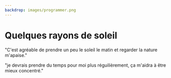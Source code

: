 ```yaml
---
backdrop: images/programmer.png
---
```


# Quelques rayons de soleil

"C'est agréable de prendre un peu le soleil le matin et regarder la nature m'apaise."

"je devrais prendre du temps pour moi plus réguilièrement, ça m'aidra à être mieux concentré."

<Page url="4" instructions="je suis prêt à demarrer ma journée" action="Ouvrir l'ordinateur" condition="none" />